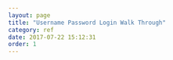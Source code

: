 ```yaml
---
layout: page
title: "Username Password Login Walk Through"
category: ref
date: 2017-07-22 15:12:31
order: 1
---
```



